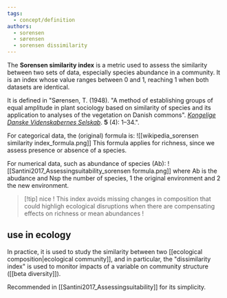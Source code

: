 ```yaml
---
tags:
  - concept/definition
authors:
  - sorensen
  - sørensen
  - sorensen dissimilarity
---
```

The **Sorensen similarity index** is a metric used to assess the similarity between two sets of data, especially species abundance in a community. It is an index whose value ranges between 0 and 1, reaching 1 when both datasets are identical.

It is defined in "Sørensen, T. (1948). "A method of establishing groups of equal amplitude in plant sociology based on similarity of species and its application to analyses of the vegetation on Danish commons". _[Kongelige Danske Videnskabernes Selskab](https://en.wikipedia.org/wiki/Kongelige_Danske_Videnskabernes_Selskab "Kongelige Danske Videnskabernes Selskab")_. **5** (4): 1–34.".

For categorical data, the (original) formula is:
![[wikipedia_sorensen similarity index_formula.png]]
This formula applies for richness, since we assess presence or absence of a species.

For numerical data, such as abundance of species (Ab):
![[Santini2017_Assessingsuitability_sorensen formula.png]]
where Ab is the abudance and Nsp the number of species, 1 the original environment and 2 the new environment.

>[!tip] nice !
>This index avoids missing changes in composition that could highligh ecological disruptions when there are compensating effects on richness or mean abundances !

## use in ecology
In practice, it is used to study the similarity between two [[ecological composition|ecological community]], and in particular, the "dissimilarity index" is used to monitor impacts of a variable on community structure ([[beta diversity]]).

Recommended in [[Santini2017_Assessingsuitability]] for its simplicity.